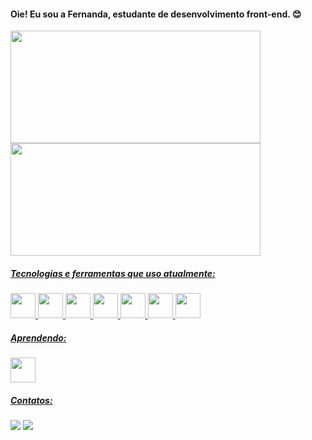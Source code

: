 #### Oie! Eu sou a Fernanda, estudante de desenvolvimento front-end.  😊

<div>
<a href="https://github.com/Tatschfer">
<img height="180em" src="https://github-readme-stats.vercel.app/api/top-langs/?username=Tatschfer&layout=compact&langs_count=7&theme=dracula" width="400" height="400"/>
<img height="180em" src="https://github-readme-stats.vercel.app/api?username=Tatschfer&show_icons=true&theme=dracula&include_all_commits=true&count_private=true" width="400" height="400"/>
</div>

##### Tecnologias e ferramentas que uso atualmente:

<img src="https://cdn.jsdelivr.net/gh/devicons/devicon/icons/javascript/javascript-original.svg" width="40" height="40"/> <img src="https://cdn.jsdelivr.net/gh/devicons/devicon/icons/html5/html5-original.svg" width="40" height="40"/> <img src="https://cdn.jsdelivr.net/gh/devicons/devicon/icons/css3/css3-original.svg" width="40" height="40" /> <img src="https://cdn.jsdelivr.net/gh/devicons/devicon/icons/bootstrap/bootstrap-original.svg" width="40" height="40"/> <img src="https://cdn.jsdelivr.net/gh/devicons/devicon/icons/git/git-original.svg" width="40" height="40"/> <img src="https://cdn.jsdelivr.net/gh/devicons/devicon/icons/illustrator/illustrator-plain.svg"  width="40" height="40"/> <img src="https://cdn.jsdelivr.net/gh/devicons/devicon/icons/photoshop/photoshop-plain.svg" width="40" height="40" />

##### Aprendendo:

<img src="https://cdn.jsdelivr.net/gh/devicons/devicon/icons/react/react-original.svg" width="40" height="40"/>

##### Contatos:

<div>
<a href="https://www.linkedin.com/in/fernandaatatsch/" target="_blank"><img src="https://img.shields.io/badge/-LinkedIn-%230077B5?style=for-the-badge&logo=linkedin&logoColor=white" target="_blank"></a> <a href = "mailto:fernandaamengual@yahoo.com.br"><img src="https://img.shields.io/badge/Yahoo!-6001D2?style=for-the-badge&logo=Yahoo!&logoColor=white" target="_blank"></a>

</div>
